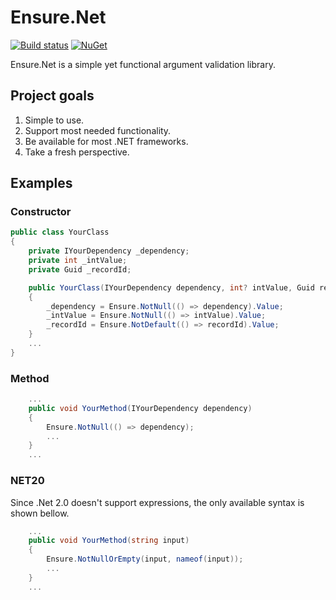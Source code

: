 # Ensure.Net

[![Build status](https://ci.appveyor.com/api/projects/status/9rx1gvvt6bxv6jw7/branch/master?svg=true)](https://ci.appveyor.com/project/bernarden/ensure-net/branch/master)
[![NuGet](https://img.shields.io/nuget/v/Ensure.Net.svg)](https://www.nuget.org/packages/Ensure.Net/)

Ensure.Net is a simple yet functional argument validation library.

## Project goals

1. Simple to use.
1. Support most needed functionality.
1. Be available for most .NET frameworks.
1. Take a fresh perspective.

## Examples

### Constructor

```csharp
public class YourClass
{
    private IYourDependency _dependency;
    private int _intValue;
    private Guid _recordId;

    public YourClass(IYourDependency dependency, int? intValue, Guid recordId)
    {
        _dependency = Ensure.NotNull(() => dependency).Value;
        _intValue = Ensure.NotNull(() => intValue).Value;
        _recordId = Ensure.NotDefault(() => recordId).Value;
    }
    ...
}
```

### Method

```csharp
    ...
    public void YourMethod(IYourDependency dependency)
    {
        Ensure.NotNull(() => dependency);
        ...
    }
    ...
```

### NET20

Since .Net 2.0 doesn't support expressions, the only available syntax is shown bellow.

```csharp
    ...
    public void YourMethod(string input)
    {
        Ensure.NotNullOrEmpty(input, nameof(input));
        ...
    }
    ...
```
